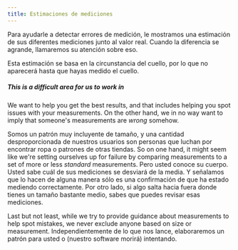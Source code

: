 ```yaml
---
title: Estimaciones de mediciones
---
```


Para ayudarle a detectar errores de medición, le mostramos una estimación de sus diferentes mediciones junto al valor real. Cuando la diferencia se agrande, llamaremos su atención sobre eso.

<Tip>

Esta estimación se basa en la circunstancia del cuello, por lo que no aparecerá hasta que hayas medido el cuello.

</Tip>

<Note>

##### This is a difficult area for us to work in

We want to help you get the best results, and that includes helping you spot issues with your measurements.
On the other hand, we in no way want to imply that someone's measurements are _wrong_ somehow.

Somos un patrón muy incluyente de tamaño, y una cantidad desproporcionada de nuestros usuarios son personas que luchan por encontrar ropa o patrones de otras tiendas.
So on one hand, it might seem like we're setting ourselves up for failure by comparing measurements to a set of more or less _standard_ measurements.
Pero usted conoce su cuerpo. Usted sabe cuál de sus mediciones se desviará de la media.
Y señalamos que lo hacen de alguna manera sólo es una confirmación de que ha estado mediendo correctamente.
Por otro lado, si algo salta hacia fuera donde tienes un tamaño bastante medio, sabes que puedes revisar esas mediciones.

Last but not least, while we try to provide guidance about measurements to help spot mistakes,
we never exclude anyone based on size or measurement.
Independientemente de lo que nos lance, elaboraremos un patrón para usted o (nuestro software morirá) intentando.

</Note>
